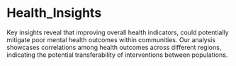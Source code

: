 # Health_Insights
Key insights reveal that improving overall health indicators, could potentially mitigate poor mental health outcomes within communities. Our analysis showcases correlations among health outcomes across different regions, indicating the potential transferability of interventions between populations.
